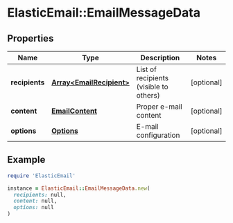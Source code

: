 # ElasticEmail::EmailMessageData

## Properties

| Name | Type | Description | Notes |
| ---- | ---- | ----------- | ----- |
| **recipients** | [**Array&lt;EmailRecipient&gt;**](EmailRecipient.md) | List of recipients (visible to others) | [optional] |
| **content** | [**EmailContent**](EmailContent.md) | Proper e-mail content | [optional] |
| **options** | [**Options**](Options.md) | E-mail configuration | [optional] |

## Example

```ruby
require 'ElasticEmail'

instance = ElasticEmail::EmailMessageData.new(
  recipients: null,
  content: null,
  options: null
)
```

